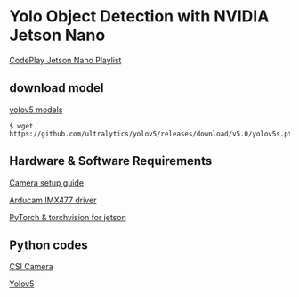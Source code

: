 # Yolo Object Detection with NVIDIA Jetson Nano 

[CodePlay Jetson Nano Playlist](https://www.youtube.com/watch?v=5-SIV7r2uiU&list=PLZIi3Od9VUwW49q6T1VjShktoOgrDi3O4)

## download model
[yolov5 models](https://github.com/ultralytics/yolov5/releases)

```
$ wget https://github.com/ultralytics/yolov5/releases/download/v5.0/yolov5s.pt
```

## Hardware & Software Requirements
[Camera setup guide](https://www.arducam.com/docs/camera-for-jetson-nano/native-jetson-cameras-imx219-imx477/imx477/)

[Arducam IMX477 driver](https://www.arducam.com/docs/camera-for-jetson-nano/native-jetson-cameras-imx219-imx477/imx477-how-to-install-the-driver/)

[PyTorch & torchvision for jetson](https://forums.developer.nvidia.com/t/pytorch-for-jetson-version-1-9-0-now-available/72048)

## Python codes
[CSI Camera](https://github.com/JetsonHacksNano/CSI-Camera)

[Yolov5](https://github.com/ultralytics/yolov5)


